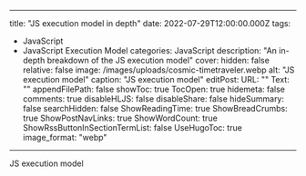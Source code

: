
---
title: "JS execution model in depth"
date: 2022-07-29T12:00:00.000Z
tags:
  - JavaScript
  - JavaScript Execution Model
categories: JavaScript
description: "An in-depth breakdown of the JS execution model"
cover:
  hidden: false
  relative: false
  image: /images/uploads/cosmic-timetraveler.webp
  alt: "JS execution model"
  caption: "JS execution model"
editPost:
  URL: ""
  Text: ""
  appendFilePath: false
showToc: true
TocOpen: true
hidemeta: false
comments: true
disableHLJS: false
disableShare: false
hideSummary: false
searchHidden: false
ShowReadingTime: true
ShowBreadCrumbs: true
ShowPostNavLinks: true
ShowWordCount: true
ShowRssButtonInSectionTermList: false
UseHugoToc: true
image_format: "webp"
---



JS execution model
